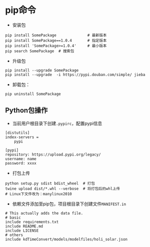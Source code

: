 # pip命令

- 安装包

~~~shell
pip install SomePackage              # 最新版本
pip install SomePackage==1.0.4       # 指定版本
pip install 'SomePackage>=1.0.4'     # 最小版本
pip search SomePackage  # 搜索包
~~~

- 升级包

~~~shell
pip install --upgrade SomePackage
pip install --upgrade  -i https://pypi.douban.com/simple/ jieba
~~~

- 卸载包：

~~~shell
pip uninstall SomePackage
~~~

## Python包操作

- 当前用户根目录下创建`.pypirc`，配置pypi信息

~~~shell
[distutils]
index-servers =
    pypi

[pypi]
repository: https://upload.pypi.org/legacy/
username: name
password: xxxx
~~~

- 打包上传

~~~shell
python setup.py sdist bdist_wheel  # 打包
twine upload dist/*.whl --verbose  # 将打包后的whl上传
# Linux下文件改为：manylinux2010
~~~

- 依赖文件添加至pip包，项目根目录下创建文件`MANIFEST.in`

~~~
# This actually adds the data file.
# basic
include requirements.txt
include README.md
include LICENSE
# others
include kdTimeConvert/models/modelfiles/holi_solar.json
~~~
